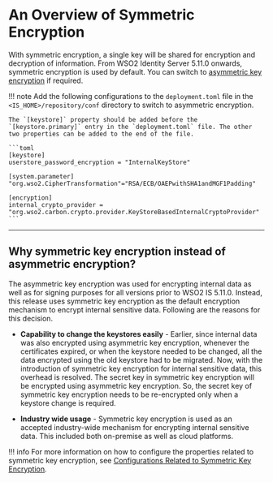 # An Overview of Symmetric Encryption

With symmetric encryption, a single key will be shared for encryption and decryption of information. From WSO2 Identity Server 5.11.0 onwards, symmetric encryption is used by default. You can switch to [asymmetric key encryption](../../../deploy/security/use-asymmetric-encryption) if required.


!!! note 
	Add the following configurations to the `deployment.toml` file in the `<IS_HOME>/repository/conf` directory to switch to asymmetric encryption.

	The `[keystore]` property should be added before the `[keystore.primary]` entry in the `deployment.toml` file. The other two properties can be added to the end of the file. 

	```toml
	[keystore]
	userstore_password_encryption = "InternalKeyStore"

	[system.parameter]
	"org.wso2.CipherTransformation"="RSA/ECB/OAEPwithSHA1andMGF1Padding"

	[encryption]
	internal_crypto_provider = "org.wso2.carbon.crypto.provider.KeyStoreBasedInternalCryptoProvider"
	```

---

## Why symmetric key encryption instead of asymmetric encryption?

The asymmetric key encryption was used for encrypting internal data as well as for signing purposes for all versions prior to WSO2 IS 5.11.0.
Instead, this release uses symmetric key encryption as the default encryption mechanism to encrypt internal sensitive data. Following are the reasons for this decision.


- **Capability to change the keystores easily** - 
Earlier, since internal data was also encrypted using asymmetric key encryption, whenever the certificates expired, or when the keystore needed to be changed, all the data encrypted using the old keystore had to be migrated.
Now, with the introduction of symmetric key encryption for internal sensitive data, this overhead is resolved. The secret key in symmetric key encryption will be encrypted using asymmetric key encryption. So, the secret key of symmetric key encryption needs to be re-encrypted only when a keystore change is required.

- **Industry wide usage** - 
Symmetric key encryption is used as an accepted industry-wide mechanism for encrypting internal sensitive data. This included both on-premise as well as cloud platforms. 

!!! info
	For more information on how to configure the properties related to symmetric key encryption, see [Configurations Related to Symmetric Key Encryption](../../../deploy/security/use-symmetric-encryption).